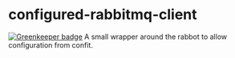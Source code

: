 configured-rabbitmq-client
==========================

[![Greenkeeper badge](https://badges.greenkeeper.io/gas-buddy/configured-rabbitmq-client.svg)](https://greenkeeper.io/)
A small wrapper around the rabbot to allow configuration from confit.